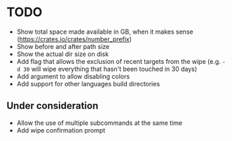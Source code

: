 # TODO
- Show total space made available in GB, when it makes sense (https://crates.io/crates/number_prefix)
- Show before and after path size
- Show the actual dir size on disk
- Add flag that allows the exclusion of recent targets from the wipe (e.g. `-d 30` will wipe everything that hasn't been touched in 30 days)
- Add argument to allow disabling colors
- Add support for other languages build directories

## Under consideration
- Allow the use of multiple subcommands at the same time
- Add wipe confirmation prompt

